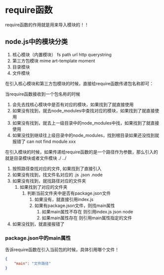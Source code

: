 # require函数

require函数的作用就是用来导入模块的！！

## node.js中的模块分类

1. 核心模块（内置模块） fs path url http querystring
2. 第三方包模块    mime  art-template moment
3. 目录模块
4. 文件模块

在引入核心模块和第三方包模块的时候，直接给require函数传递包名称即可：

当require函数接收到一个包名称的时候
1. 会先去找核心模块中是否有对应的模块，如果找到了就直接使用
2. 如果没有找到，就去node_modules中查找对应的模块，如果找到了就直接使用
3. 如果没有找到，就去上一级目录中的node_modules中找，如果找到了就直接使用
4. 如果没找到继续往上级目录中的node_modules，找到根目录如果还没找到就报错了 can not find module xxx


在引入模块的时候，如果传递给require函数的是一个路径作为参数，那么引入的就是目录模块或者文件模块   ./ ../

1. 按照路径查找对应的文件, 如果找到了直接引入
2. 如果没有找到，找文件名对应的 .js .json .node
3. 如果没有找到，就找路径对应的文件夹
    1. 如果找到了对应的文件夹
        1. 判断当前文件夹中是否有package.json文件
            1. 如果没有，就直接引用index.js
            2. 如果有package.json文件，则找main属性
                1. 如果main属性不存在 则引用index.js json node
                2. 如果main属性存在 则引用main属性指定的文件
4. 如果没找到，就直接报错了


### package.json中的main属性
告诉require函数在引入当前包的时候，具体引用哪个文件！
```json
{
    "main": "文件路径"
}
```

